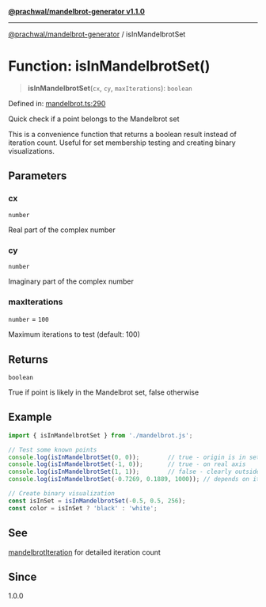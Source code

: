 [**@prachwal/mandelbrot-generator v1.1.0**](../README.md)

***

[@prachwal/mandelbrot-generator](../globals.md) / isInMandelbrotSet

# Function: isInMandelbrotSet()

> **isInMandelbrotSet**(`cx`, `cy`, `maxIterations`): `boolean`

Defined in: [mandelbrot.ts:290](https://github.com/prachwal/mandelbrot-generator/blob/ef8898d44624381552c066d1ffd67c7f15ed1930/src/mandelbrot.ts#L290)

Quick check if a point belongs to the Mandelbrot set

This is a convenience function that returns a boolean result instead of iteration count.
Useful for set membership testing and creating binary visualizations.

## Parameters

### cx

`number`

Real part of the complex number

### cy

`number`

Imaginary part of the complex number

### maxIterations

`number` = `100`

Maximum iterations to test (default: 100)

## Returns

`boolean`

True if point is likely in the Mandelbrot set, false otherwise

## Example

```typescript
import { isInMandelbrotSet } from './mandelbrot.js';

// Test some known points
console.log(isInMandelbrotSet(0, 0));        // true - origin is in set
console.log(isInMandelbrotSet(-1, 0));       // true - on real axis
console.log(isInMandelbrotSet(1, 1));        // false - clearly outside
console.log(isInMandelbrotSet(-0.7269, 0.1889, 1000)); // depends on iterations

// Create binary visualization
const isInSet = isInMandelbrotSet(-0.5, 0.5, 256);
const color = isInSet ? 'black' : 'white';
```

## See

[mandelbrotIteration](mandelbrotIteration.md) for detailed iteration count

## Since

1.0.0
